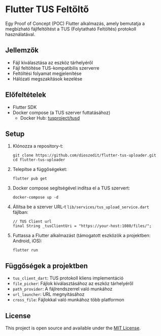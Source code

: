 # Flutter TUS Feltöltő

Egy Proof of Concept (POC) Flutter alkalmazás, amely bemutatja a megbízható fájlfeltöltést a TUS (Folytatható Feltöltés) protokoll használatával.

## Jellemzők

- Fájl kiválasztása az eszköz tárhelyéről
- Fájl feltöltése TUS-kompatibilis szerverre
- Feltöltési folyamat megjelenítése
- Hálózati megszakítások kezelése

## Előfeltételek

- Flutter SDK
- Docker compose (a TUS szerver futtatásához) 
  - Docker Hub: [tusproject/tusd](https://hub.docker.com/r/tusproject/tusd/dockerfile)

## Setup

1. Klónozza a repository-t:
   ```
   git clone https://github.com/dioszedit/flutter-tus-uploader.git
   cd flutter-tus-uploader
   ```

2. Telepítse a függőségeket:
   ```
   flutter pub get
   ```

3. Docker compose segítségével indítsa el a TUS szervert:
   ```
   docker-compose up -d
   ```

4. Állítsa be a szerver URL-t `lib/services/tus_upload_service.dart` fájlban:
   ```
   // TUS Client url
   final String _tusClientUri = "https://your-host:1080/files/";
   ```

5. Futtassa a Flutter alkalmazást (támogatott eszközök a projektben: Android, iOS):
   ```
   flutter run
   ```

## Függőségek a projektben

- `tus_client_dart`: TUS protokoll kliens implementáció
- `file_picker`: Fájlok kiválasztásához az eszköz tárhelyéről
- `path_provider`: A fájlrendszerrel való munkához
- `url_launcher`: URL megnyitásához
- `cross_file`: Fájlokkal való munkához több platformon

## License
This project is open source and available under the [MIT License](LICENSE).
